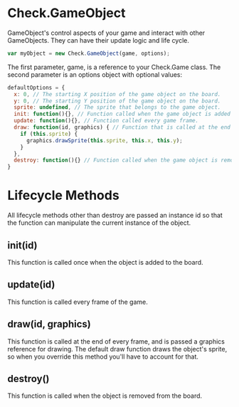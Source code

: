 # Check.GameObject

GameObject's control aspects of your game and interact with other GameObjects. They can have their update logic and life cycle.

```javascript
var myObject = new Check.GameObject(game, options);
```

The first parameter, game, is a reference to your Check.Game class. The second parameter is an options object with optional values:

```javascript
defaultOptions = {
  x: 0, // The starting X position of the game object on the board.
  y: 0, // The starting Y position of the game object on the board.
  sprite: undefined, // The sprite that belongs to the game object.
  init: function(){}, // Function called when the game object is added to the game board.
  update: function(){}, // Function called every game frame.
  draw: function(id, graphics) { // Function that is called at the end of every game frame.
    if (this.sprite) {
      graphics.drawSprite(this.sprite, this.x, this.y);
    }
  },
  destroy: function(){} // Function called when the game object is removed from the board.
}
```

# Lifecycle Methods

All lifecycle methods other than destroy are passed an instance id so that the function can manipulate the current instance of the object.

## init(id)
This function is called once when the object is added to the board.

## update(id)
This function is called every frame of the game.

## draw(id, graphics)
This function is called at the end of every frame, and is passed a graphics reference for drawing. The default draw function draws the object's sprite, so when you override this method you'll have to account for that.

## destroy()
This function is called when the object is removed from the board.
